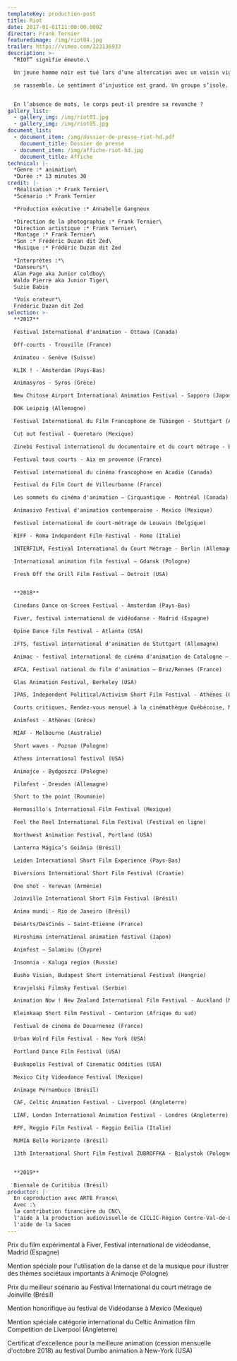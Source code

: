```yaml
---
templateKey: production-post
title: Riot
date: 2017-01-01T11:00:00.000Z
director: Frank Ternier
featuredimage: /img/riot04.jpg
trailer: https://vimeo.com/223136933
description: >-
  “RIOT” signifie émeute.\

  Un jeune homme noir est tué lors d’une altercation avec un voisin vigilant et la police. Une foule indignée

  se rassemble. Le sentiment d’injustice est grand. Un groupe s’isole. L’émotion engendre l’émeute.... 


  En l’absence de mots, le corps peut-il prendre sa revanche ?
gallery_list:
  - gallery_img: /img/riot01.jpg
  - gallery_img: /img/riot05.jpg
document_list:
  - document_item: /img/dossier-de-presse-riot-hd.pdf
    document_title: Dossier de presse
  - document_item: /img/affiche-riot-hd.jpg
    document_title: Affiche
technical: |-
  *Genre :* animation\
  *Durée :* 13 minutes 30
credit: |-
  *Réalisation :* Frank Ternier\
  *Scénario :* Frank Ternier

  *Production exécutive :* Annabelle Gangneux

  *Direction de la photographie :* Frank Ternier\
  *Direction artistique :* Frank Ternier\
  *Montage :* Frank Ternier\
  *Son :* Frédéric Duzan dit Zed\
  *Musique :* Frédéric Duzan dit Zed

  *Interprètes :*\
  *Danseurs*\
  Alan Page aka Junior coldboy\
  Waldo Pierre aka Junior Tiger\
  Suzie Babin

  *Voix orateur*\
  Frédéric Duzan dit Zed
selection: >-
  **2017**

  Festival International d'animation - Ottawa (Canada)

  Off-courts - Trouville (France)

  Animatou - Genève (Suisse)

  KLIK ! - Amsterdam (Pays-Bas)

  Animasyros - Syros (Grèce)

  New Chitose Airport International Animation Festival - Sapporo (Japon)

  DOK Leipzig (Allemagne)

  Festival International du Film Francophone de Tübingen - Stuttgart (Allemagne)

  Cut out festival - Queretaro (Mexique)

  Zinebi Festival international du documentaire et du court métrage - Bilbao (Espagne)

  Festival tous courts - Aix en provence (France)

  Festival international du cinéma francophone en Acadie (Canada)

  Festival du Film Court de Villeurbanne (France)

  Les sommets du cinéma d'animation – Cirquantique - Montréal (Canada)

  Animasivo Festival d'animation contemporaine - Mexico (Mexique)

  Festival international de court-métrage de Louvain (Belgique)

  RIFF - Roma Independent Film Festival - Rome (Italie)

  INTERFILM, Festival International du Court Métrage - Berlin (Allemagne)

  International animation film festival – Gdansk (Pologne)

  Fresh Off the Grill Film Festival – Detroit (USA)


  **2018**

  Cinedans Dance on Screen Festival - Amsterdam (Pays-Bas)

  Fiver, festival international de vidéodanse - Madrid (Espagne)

  Opine Dance film Festival - Atlanta (USA)

  IFTS, festival international d'animation de Stuttgart (Allemagne)

  Animac - festival international de cinéma d'animation de Catalogne – Barcelone (Espagne)

  AFCA, Festival national du film d'animation – Bruz/Rennes (France)

  Glas Animation Festival, Berkeley (USA)

  IPAS, Independent Political/Activism Short Film Festival - Athènes (Grèce)

  Courts critiques, Rendez-vous mensuel à la cinémathèque Québécoise, Montréal (Canada)

  Animfest - Athènes (Grèce)

  MIAF - Melbourne (Australie)

  Short waves - Poznan (Pologne)

  Athens international festival (USA)

  Animojce - Bydgoszcz (Pologne)

  Filmfest - Dresden (Allemagne)

  Short to the point (Roumanie)

  Hermosillo's International Film Festival (Mexique)

  Feel the Reel International Film Festival (Festival en ligne)

  Northwest Animation Festival, Portland (USA)

  Lanterna Mágica’s Goiânia (Brésil)

  Leiden International Short Film Experience (Pays-Bas)

  Diversions International Short Film Festival (Croatie)

  One shot - Yerevan (Arménie)

  Joinville International Short Film Festival (Brésil)

  Anima mundi - Rio de Janeiro (Brésil)

  DesArts/DesCinés - Saint-Etienne (France)

  Hiroshima international animation festival (Japon)

  Animfest – Salamiou (Chypre)

  Insomnia - Kaluga region (Russie)

  Busho Vision, Budapest Short international Festival (Hongrie)

  Kravjelski Filmsky Festival (Serbie)

  Animation Now ! New Zealand International Film Festival - Auckland (Nouvelle-Zélande)

  Kleinkaap Short Film Festival - Centurion (Afrique du sud)

  Festival de cinéma de Douarnenez (France)

  Urban Wolrd Film Festival - New York (USA)

  Portland Dance Film Festival (USA)

  Buskopolis Festival of Cinematic Oddities (USA)

  Mexico City Videodance Festival (Mexique)

  Animage Pernambuco (Brésil)

  CAF, Celtic Animation Festival - Liverpool (Angleterre)

  LIAF, London International Animation Festival - Londres (Angleterre)

  RFF, Reggio Film Festival - Reggio Emilia (Italie)

  MUMIA Bello Horizonte (Brésil)

  13th International Short Film Festival ŻUBROFFKA - Bialystok (Pologne)


  **2019**

  Biennale de Curitibia (Brésil)
productor: |-
  En coproduction avec ARTE France\
  Avec :\
  la contribution financière du CNC\
  l'aide à la production audiovisuelle de CICLIC-Région Centre-Val-de-Loire\
  l'aide de la Sacem
---
```

Prix du film expérimental à Fiver, Festival international de vidéodanse, Madrid (Espagne)

Mention spéciale pour l'utilisation de la danse et de la musique pour illustrer des thèmes
sociétaux importants à Animocje (Pologne)

Prix du meilleur scénario au Festival International du court métrage de Joinville (Brésil)

Mention honorifique au festival de Vidéodanse à Mexico (Mexique)

Mention spéciale catégorie international du Celtic Animation film Competition de Liverpool
(Angleterre)

Certificat d'excellence pour la meilleure animation (cession mensuelle d'octobre 2018) au festival Dumbo animation à New-York (USA)